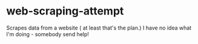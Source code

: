 # web-scraping-attempt
Scrapes data from a website ( at least that's the plan.) 
I have no idea what I'm doing -  somebody send help! 
